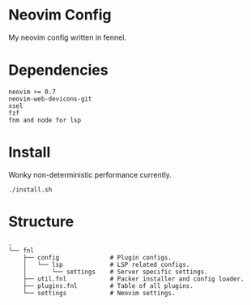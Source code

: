 # Neovim Config

My neovim config written in fennel.

# Dependencies

```
neovim >= 0.7
neovim-web-devicons-git
xsel
fzf
fnm and node for lsp
```

# Install

Wonky non-deterministic performance currently.

`./install.sh`

# Structure

```
.
└── fnl
    ├── config              # Plugin configs.
    │   └── lsp             # LSP related configs.
    │       └── settings    # Server specific settings.
    ├── util.fnl            # Packer installer and config loader.
    ├── plugins.fnl         # Table of all plugins.
    └── settings            # Neovim settings.
```
